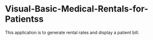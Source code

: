 # Visual-Basic-Medical-Rentals-for-Patientss
This application is to generate rental rates and display a patient bill.
